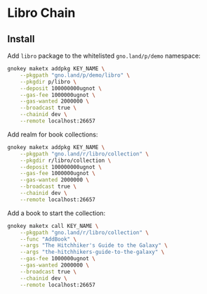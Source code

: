 # Libro Chain

## Install

Add `libro` package to the whitelisted `gno.land/p/demo` namespace:

```sh
gnokey maketx addpkg KEY_NAME \
    --pkgpath "gno.land/p/demo/libro" \
    --pkgdir p/libro \
    --deposit 100000000ugnot \
    --gas-fee 1000000ugnot \
    --gas-wanted 2000000 \
    --broadcast true \
    --chainid dev \
    --remote localhost:26657
```

Add realm for book collections:

```sh
gnokey maketx addpkg KEY_NAME \
    --pkgpath "gno.land/r/libro/collection" \
    --pkgdir r/libro/collection \
    --deposit 100000000ugnot \
    --gas-fee 1000000ugnot \
    --gas-wanted 2000000 \
    --broadcast true \
    --chainid dev \
    --remote localhost:26657
```

Add a book to start the collection:

```sh
gnokey maketx call KEY_NAME \
    --pkgpath "gno.land/r/libro/collection" \
    --func "AddBook" \
    --args "The Hitchhiker's Guide to the Galaxy" \
    --args "the-hitchhikers-guide-to-the-galaxy" \
    --gas-fee 1000000ugnot \
    --gas-wanted 2000000 \
    --broadcast true \
    --chainid dev \
    --remote localhost:26657
```
